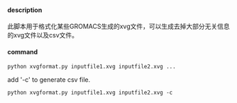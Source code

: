 #### description 

此脚本用于格式化某些GROMACS生成的xvg文件，可以生成去掉大部分无关信息的xvg文件以及csv文件。

#### command

```shell
python xvgformat.py inputfile1.xvg inputfile2.xvg ...
```

add '-c' to generate csv file.

```shell
python xvgformat.py inputfile1.xvg inputfile2.xvg -c
```
